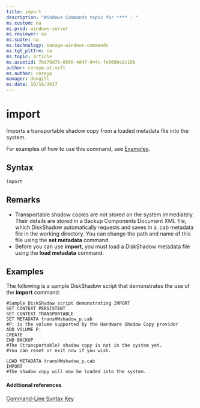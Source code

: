 ```yaml
---
title: import
description: "Windows Commands topic for **** - "
ms.custom: na
ms.prod: windows-server
ms.reviewer: na
ms.suite: na
ms.technology: manage-windows-commands
ms.tgt_pltfrm: na
ms.topic: article
ms.assetid: 7bd78d76-0560-4d47-944c-fe960be2c10b
author: coreyp-at-msft
ms.author: coreyp
manager: dongill
ms.date: 10/16/2017
---
```


# import



Imports a transportable shadow copy from a loaded metadata file into the system.

For examples of how to use this command, see [Examples](#BKMK_examples).

## Syntax

```
import
```

## Remarks

-   Transportable shadow copies are not stored on the system immediately. Their details are stored in a Backup Components Document XML file, which DiskShadow automatically requests and saves in a .cab metadata file in the working directory. You can change the path and name of this file using the **set metadata** command.
-   Before you can use **import**, you must load a DiskShadow metadata file using the **load metadata** command.

## <a name="BKMK_examples"></a>Examples

The following is a sample DiskShadow script that demonstrates the use of the **import** command:
```
#Sample DiskShadow script demonstrating IMPORT
SET CONTEXT PERSISTENT
SET CONTEXT TRANSPORTABLE
SET METADATA transHWshadow_p.cab
#P: is the volume supported by the Hardware Shadow Copy provider
ADD VOLUME P:
CREATE
END BACKUP
#The (transportable) shadow copy is not in the system yet.
#You can reset or exit now if you wish.

LOAD METADATA transHWshadow_p.cab
IMPORT
#The shadow copy will now be loaded into the system.
```

#### Additional references

[Command-Line Syntax Key](command-line-syntax-key.md)